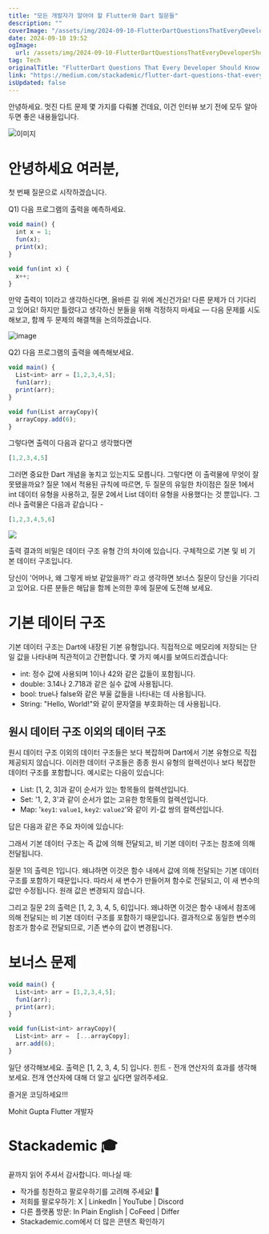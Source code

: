 ```yaml
---
title: "모든 개발자가 알아야 할 Flutter와 Dart 질문들"
description: ""
coverImage: "/assets/img/2024-09-10-FlutterDartQuestionsThatEveryDeveloperShouldKnow_0.png"
date: 2024-09-10 19:52
ogImage: 
  url: /assets/img/2024-09-10-FlutterDartQuestionsThatEveryDeveloperShouldKnow_0.png
tag: Tech
originalTitle: "FlutterDart Questions That Every Developer Should Know."
link: "https://medium.com/stackademic/flutter-dart-questions-that-every-developer-should-know-364fe905dff4"
isUpdated: false
---
```



안녕하세요. 멋진 다트 문제 몇 가지를 다뤄볼 건데요, 이건 인터뷰 보기 전에 모두 알아두면 좋은 내용들입니다.

![이미지](/assets/img/2024-09-10-FlutterDartQuestionsThatEveryDeveloperShouldKnow_0.png)

# 안녕하세요 여러분,

첫 번째 질문으로 시작하겠습니다.

<div class="content-ad"></div>

Q1) 다음 프로그램의 출력을 예측하세요.

```js
void main() {
  int x = 1;
  fun(x);
  print(x);
}

void fun(int x) {
  x++;
}
```

만약 출력이 1이라고 생각하신다면, 올바른 길 위에 계신건가요! 다른 문제가 더 기다리고 있어요! 하지만 틀렸다고 생각하신 분들을 위해 걱정하지 마세요 — 다음 문제를 시도해보고, 함께 두 문제의 해결책을 논의하겠습니다.

![image](https://miro.medium.com/v2/resize:fit:956/1*1vzUG4Ui9xmWSpRrGDZ9Jw.gif)

<div class="content-ad"></div>


Q2) 다음 프로그램의 출력을 예측해보세요.

```js
void main() {
  List<int> arr = [1,2,3,4,5];
  fun1(arr);
  print(arr);
}

void fun(List arrayCopy){
  arrayCopy.add(6);
}
```

그렇다면 출력이 다음과 같다고 생각했다면

```js
[1,2,3,4,5]
```

<div class="content-ad"></div>

그러면 중요한 Dart 개념을 놓치고 있는지도 모릅니다. 그렇다면 이 출력물에 무엇이 잘못됐을까요? 질문 1에서 적용된 규칙에 따르면, 두 질문의 유일한 차이점은 질문 1에서 int 데이터 유형을 사용하고, 질문 2에서 List 데이터 유형을 사용했다는 것 뿐입니다. 그러나 출력물은 다음과 같습니다 -

```js
[1,2,3,4,5,6]
```

<img src="https://miro.medium.com/v2/resize:fit:996/1*4y1nDJWgOgV475U0JcQAXg.gif" />

<div class="content-ad"></div>

출력 결과의 비밀은 데이터 구조 유형 간의 차이에 있습니다. 구체적으로 기본 및 비 기본 데이터 구조입니다.

당신이 '어머나, 왜 그렇게 바보 같았을까?' 라고 생각하면 보너스 질문이 당신을 기다리고 있어요. 다른 분들은 해답을 함께 논의한 후에 질문에 도전해 보세요.

# 기본 데이터 구조

기본 데이터 구조는 Dart에 내장된 기본 유형입니다. 직접적으로 메모리에 저장되는 단일 값을 나타내며 직관적이고 간편합니다. 몇 가지 예시를 보여드리겠습니다:

<div class="content-ad"></div>

- int: 정수 값에 사용되며 1이나 42와 같은 값들이 포함됩니다.
- double: 3.14나 2.718과 같은 실수 값에 사용됩니다.
- bool: true나 false와 같은 부울 값들을 나타내는 데 사용됩니다.
- String: "Hello, World!"와 같이 문자열을 부호화하는 데 사용됩니다.

## 원시 데이터 구조 이외의 데이터 구조

원시 데이터 구조 이외의 데이터 구조들은 보다 복잡하며 Dart에서 기본 유형으로 직접 제공되지 않습니다. 이러한 데이터 구조들은 종종 원시 유형의 컬렉션이나 보다 복잡한 데이터 구조를 포함합니다. 예시로는 다음이 있습니다:

- List: [1, 2, 3]과 같이 순서가 있는 항목들의 컬렉션입니다.
- Set: '1, 2, 3'과 같이 순서가 없는 고유한 항목들의 컬렉션입니다.
- Map: '`key1`: `value1`, `key2`: `value2`'와 같이 키-값 쌍의 컬렉션입니다.

<div class="content-ad"></div>

답은 다음과 같은 주요 차이에 있습니다:

그래서 기본 데이터 구조는 즉 값에 의해 전달되고, 비 기본 데이터 구조는 참조에 의해 전달됩니다.

질문 1의 출력은 1입니다. 왜냐하면 이것은 함수 내에서 값에 의해 전달되는 기본 데이터 구조를 포함하기 때문입니다. 따라서 새 변수가 만들어져 함수로 전달되고, 이 새 변수의 값만 수정됩니다. 원래 값은 변경되지 않습니다.

그리고 질문 2의 출력은 [1, 2, 3, 4, 5, 6]입니다. 왜냐하면 이것은 함수 내에서 참조에 의해 전달되는 비 기본 데이터 구조를 포함하기 때문입니다. 결과적으로 동일한 변수의 참조가 함수로 전달되므로, 기존 변수의 값이 변경됩니다.

<div class="content-ad"></div>

# 보너스 문제

```js
void main() {
  List<int> arr = [1,2,3,4,5];
  fun1(arr);
  print(arr);
}

void fun(List<int> arrayCopy){
  List<int> arr =  [...arrayCopy];
  arr.add(6);
}
```

일단 생각해보세요.
출력은 [1, 2, 3, 4, 5] 입니다. 힌트 - 전개 연산자의 효과를 생각해 보세요. 전개 연산자에 대해 더 알고 싶다면 알려주세요.

즐거운 코딩하세요!!!

<div class="content-ad"></div>

Mohit Gupta
Flutter 개발자

# Stackademic 🎓

끝까지 읽어 주셔서 감사합니다. 떠나실 때:

- 작가를 칭찬하고 팔로우하기를 고려해 주세요! 👏
- 저희를 팔로우하기: X | LinkedIn | YouTube | Discord
- 다른 플랫폼 방문: In Plain English | CoFeed | Differ
- Stackademic.com에서 더 많은 콘텐츠 확인하기